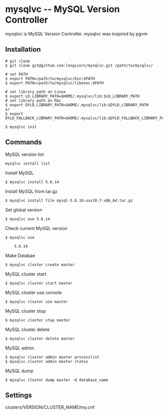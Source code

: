 mysqlvc -- MySQL Version Controller
=====================

mysqlvc is MySQL Version Controller.
mysqlvc was inspired by pgvm

Installation
------------
    # git clone
    $ git clone git@github.com:longicorn/mysqlvc.git /path/to/mysqlvc/

    # set PATH
    $ export PATH=/path/to/mysqlvc/bin:$PATH
    $ export PATH=/path/to/mysqlvc/libexec:$PATH

    # set library path on Linux
    $ export LD_LIBRARY_PATH=$HOME/.mysqlvc/lib:$LD_LIBRARY_PATH
    # set library path on Mac
    $ export DYLD_LIBRARY_PATH=$HOME/.mysqlvc/lib:$DYLD_LIBRARY_PATH
    or
    $ export DYLD_FALLBACK_LIBRARY_PATH=$HOME/.mysqlvc/lib:$DYLD_FALLBACK_LIBRARY_PATH

    $ mysqlvc init

Commands
------------
MySQL version list

    mysqlvc install list

Install MySQL

    $ mysqlvc install 5.6.14

Install MySQL from tar.gz

    $ mysqlvc install file mysql-5.6.16-osx10.7-x86_64.tar.gz

Set global version

    $ mysqlvc use 5.6.14

Check current MySQL version

    $ mysqlvc use

        5.6.14

Make Databae

    $ mysqlvc cluster create master

MySQL cluster start

    $ mysqlvc cluster start master

MySQL cluster use console

    $ mysqlvc cluster use master

MySQL cluster stop

    $ mysqlvc cluster stop master

MySQL cluster delete

    $ mysqlvc cluster delete master

MySQL admin

    $ mysqlvc cluster admin master processlist
    $ mysqlvc cluster admin master status

MySQL dump

    $ mysqlvc cluster dump master -d database_name


Settings
------------
clusters/VERSION/CLUSTER_NAME/my.cnf
